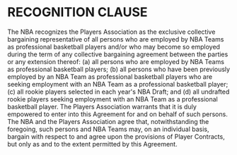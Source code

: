 # RECOGNITION CLAUSE

The NBA recognizes the Players Association as the exclusive collective bargaining representative of all persons who are employed by NBA Teams as professional basketball players and/or who may become so employed during the term of any collective bargaining agreement between the parties or any extension thereof: (a) all persons who are employed by NBA Teams as professional basketball players; (b) all persons who have been previously employed by an NBA Team as professional basketball players who are seeking employment with an NBA Team as a professional basketball player; (c) all rookie players selected in each year's NBA Draft; and (d) all undrafted rookie players seeking employment with an NBA Team as a professional basketball player. The Players Association warrants that it is duly empowered to enter into this Agreement for and on behalf of such persons. The NBA and the Players Association agree that, notwithstanding the foregoing, such persons and NBA Teams may, on an individual basis, bargain with respect to and agree upon the provisions of Player Contracts, but only as and to the extent permitted by this Agreement.
